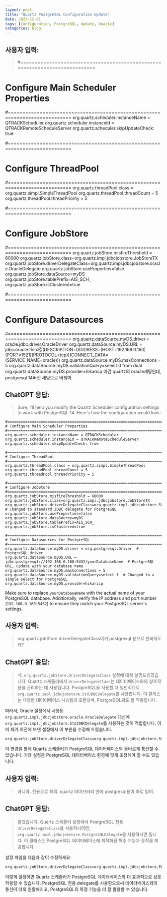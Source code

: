 ```yaml
---
layout: post
title: "Quartz PostgreSQL Configuration Update"
date: 2023-12-01
tags: [Configuration, PostgreSQL, Update, Quartz]
categories: blog
---
```


## 사용자 입력:
> #============================================================================
# Configure Main Scheduler Properties  
#============================================================================
org.quartz.scheduler.instanceName = QTRACKScheduler
org.quartz.scheduler.instanceId = QTRACKRemoteScheduleServer
org.quartz.scheduler.skipUpdateCheck: true

#============================================================================
# Configure ThreadPool  
#============================================================================
org.quartz.threadPool.class = org.quartz.simpl.SimpleThreadPool
org.quartz.threadPool.threadCount = 5
org.quartz.threadPool.threadPriority = 5

#============================================================================
# Configure JobStore  
#============================================================================
org.quartz.jobStore.misfireThreshold = 60000
org.quartz.jobStore.class=org.quartz.impl.jdbcjobstore.JobStoreTX
org.quartz.jobStore.driverDelegateClass=org.quartz.impl.jdbcjobstore.oracle.OracleDelegate
org.quartz.jobStore.useProperties=false
org.quartz.jobStore.dataSource=myDS
org.quartz.jobStore.tablePrefix=AIS_SCH_
org.quartz.jobStore.isClustered=true

#============================================================================
# Configure Datasources  
#============================================================================
org.quartz.dataSource.myDS.driver = oracle.jdbc.driver.OracleDriver
org.quartz.dataSource.myDS.URL = jdbc:oracle:thin:@(DESCRIPTION=(ADDRESS=(HOST=192.168.0.160)(PORT=1521)(PROTOCOL=tcp))(CONNECT_DATA=(SERVICE_NAME=oracle)))
org.quartz.dataSource.myDS.maxConnections = 5
org.quartz.dataSource.myDS.validationQuery=select 0 from dual
org.quartz.dataSource.myDS.provider=hikaricp  이건   quartz의  oracle세팅인데, postgresql 14버전 세팅으로 바꿔봐.

## ChatGPT 응답:
> Sure, I'll help you modify the Quartz Scheduler configuration settings to work with PostgreSQL 14. Here's how the configuration would look:

```properties
#============================================================================
# Configure Main Scheduler Properties  
#============================================================================
org.quartz.scheduler.instanceName = QTRACKScheduler
org.quartz.scheduler.instanceId = QTRACKRemoteScheduleServer
org.quartz.scheduler.skipUpdateCheck: true

#============================================================================
# Configure ThreadPool  
#============================================================================
org.quartz.threadPool.class = org.quartz.simpl.SimpleThreadPool
org.quartz.threadPool.threadCount = 5
org.quartz.threadPool.threadPriority = 5

#============================================================================
# Configure JobStore  
#============================================================================
org.quartz.jobStore.misfireThreshold = 60000
org.quartz.jobStore.class=org.quartz.impl.jdbcjobstore.JobStoreTX
org.quartz.jobStore.driverDelegateClass=org.quartz.impl.jdbcjobstore.StdJDBCDelegate  # Changed to standard JDBC delegate for PostgreSQL
org.quartz.jobStore.useProperties=false
org.quartz.jobStore.dataSource=myDS
org.quartz.jobStore.tablePrefix=AIS_SCH_
org.quartz.jobStore.isClustered=true

#============================================================================
# Configure Datasources for PostgreSQL  
#============================================================================
org.quartz.dataSource.myDS.driver = org.postgresql.Driver  # PostgreSQL driver
org.quartz.dataSource.myDS.URL = jdbc:postgresql://192.168.0.160:5432/yourDatabaseName  # PostgreSQL URL, update with your database name
org.quartz.dataSource.myDS.maxConnections = 5
org.quartz.dataSource.myDS.validationQuery=select 1  # Changed to a simple select for PostgreSQL
org.quartz.dataSource.myDS.provider=hikaricp
```

Make sure to replace `yourDatabaseName` with the actual name of your PostgreSQL database. Additionally, verify the IP address and port number (`192.168.0.160:5432`) to ensure they match your PostgreSQL server's settings.

## 사용자 입력:
> org.quartz.jobStore.driverDelegateClass이거 postgresql 용으로 안바꿔도 돼?

## ChatGPT 응답:
> 네, `org.quartz.jobStore.driverDelegateClass` 설정에 대해 설명드리겠습니다. Quartz 스케줄러에서 `driverDelegateClass`는 데이터베이스와의 상호작용을 관리하는 데 사용됩니다. PostgreSQL을 사용할 때 일반적으로 `org.quartz.impl.jdbcjobstore.StdJDBCDelegate`를 사용합니다. 이 클래스는 다양한 데이터베이스 시스템과 호환되며, PostgreSQL과도 잘 작동합니다.

따라서, Oracle 설정에서 사용된 `org.quartz.impl.jdbcjobstore.oracle.OracleDelegate` 대신에 `org.quartz.impl.jdbcjobstore.StdJDBCDelegate`를 사용하는 것이 적합합니다. 이미 제가 이전에 보낸 설정에서 이 부분을 수정해 드렸습니다.

```properties
org.quartz.jobStore.driverDelegateClass=org.quartz.impl.jdbcjobstore.StdJDBCDelegate
```

이 변경을 통해 Quartz 스케줄러가 PostgreSQL 데이터베이스와 올바르게 통신할 수 있습니다. 기타 설정은 PostgreSQL 데이터베이스 환경에 맞게 조정해야 할 수도 있습니다.

## 사용자 입력:
> 아니야..전용으로 해줘. quartz 라이브러리 안에 postgresql용이 따로 있어.

## ChatGPT 응답:
> 알겠습니다, Quartz 스케줄러 설정에서 PostgreSQL 전용 `driverDelegateClass`를 사용하시려면, `org.quartz.impl.jdbcjobstore.PostgreSQLDelegate`를 사용하시면 됩니다. 이 클래스는 PostgreSQL 데이터베이스에 최적화된 특수 기능과 동작을 제공합니다.

설정 파일을 다음과 같이 수정하세요:

```properties
org.quartz.jobStore.driverDelegateClass=org.quartz.impl.jdbcjobstore.PostgreSQLDelegate
```

이렇게 설정하면 Quartz 스케줄러가 PostgreSQL 데이터베이스와 더 효과적으로 상호 작용할 수 있습니다. PostgreSQL 전용 delegate를 사용함으로써 데이터베이스와의 통신이 더욱 원활해지고, PostgreSQL의 특정 기능을 더 잘 활용할 수 있습니다.

